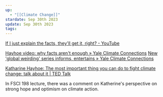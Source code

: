 ```yaml
---
up:
  - "[[Climate Change]]"
stardate: Sep 30th 2023
update: Sep 30th 2023
tags: 
---
```

[If I just explain the facts, they'll get it, right? - YouTube](https://www.youtube.com/watch?v=nkMIjbDtdo0&t=101s)

[Hayhoe video: why facts aren't enough » Yale Climate Connections](https://yaleclimateconnections.org/2017/01/video-why-facts-arent-enough/)
[New 'global weirding' series informs, entertains » Yale Climate Connections](https://yaleclimateconnections.org/2016/11/new-global-weirding-series-informs-entertains/)

[Katharine Hayhoe: The most important thing you can do to fight climate change: talk about it | TED Talk](https://www.ted.com/talks/katharine_hayhoe_the_most_important_thing_you_can_do_to_fight_climate_change_talk_about_it/transcript)


In FSCI 198 lecture, there was a comment on Katherine's perspective on strong hope and optimism on climate action.